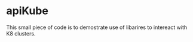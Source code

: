 # apiKube

This small piece of code is to demostrate use of libarires to intereact with K8 clusters.